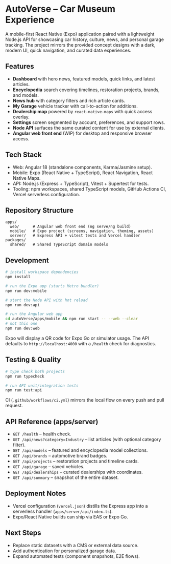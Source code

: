 # AutoVerse – Car Museum Experience

A mobile-first React Native (Expo) application paired with a lightweight Node.js API for showcasing car history, culture, news, and personal garage tracking. The project mirrors the provided concept designs with a dark, modern UI, quick navigation, and curated data experiences.

## Features
- **Dashboard** with hero news, featured models, quick links, and latest articles.
- **Encyclopedia** search covering timelines, restoration projects, brands, and models.
- **News hub** with category filters and rich article cards.
- **My Garage** vehicle tracker with call-to-action for additions.
- **Dealership map** powered by `react-native-maps` with quick access overlay.
- **Settings** screen segmented by account, preferences, and support rows.
- **Node API** surfaces the same curated content for use by external clients.
- **Angular web front end** (WIP) for desktop and responsive browser access.

## Tech Stack
- Web: Angular 18 (standalone components, Karma/Jasmine setup).
- Mobile: Expo (React Native + TypeScript), React Navigation, React Native Maps.
- API: Node.js (Express + TypeScript), Vitest + Supertest for tests.
- Tooling: npm workspaces, shared TypeScript models, GitHub Actions CI, Vercel serverless configuration.

## Repository Structure
```
apps/
  web/      # Angular web front end (ng serve/ng build)
  mobile/   # Expo project (screens, navigation, theming, assets)
  server/   # Express API + vitest tests and Vercel handler
packages/
  shared/   # Shared TypeScript domain models
```

## Development
```bash
# install workspace dependencies
npm install

# run the Expo app (starts Metro bundler)
npm run dev:mobile

# start the Node API with hot reload
npm run dev:api

# run the Angular web app
cd autoVerse/apps/mobile && npm run start -- --web --clear
# not this one
npm run dev:web
```

Expo will display a QR code for Expo Go or simulator usage. The API defaults to `http://localhost:4000` with a `/health` check for diagnostics.

## Testing & Quality
```bash
# type check both projects
npm run typecheck

# run API unit/integration tests
npm run test:api
```

CI (`.github/workflows/ci.yml`) mirrors the local flow on every push and pull request.

## API Reference (apps/server)
- `GET /health` – health check.
- `GET /api/news?category=Industry` – list articles (with optional category filter).
- `GET /api/models` – featured and encyclopedia model collections.
- `GET /api/brands` – automotive brand badges.
- `GET /api/projects` – restoration projects and timeline cards.
- `GET /api/garage` – saved vehicles.
- `GET /api/dealerships` – curated dealerships with coordinates.
- `GET /api/summary` – snapshot of the entire dataset.

## Deployment Notes
- Vercel configuration (`vercel.json`) distills the Express app into a serverless handler (`apps/server/api/index.ts`).
- Expo/React Native builds can ship via EAS or Expo Go.

## Next Steps
- Replace static datasets with a CMS or external data source.
- Add authentication for personalized garage data.
- Expand automated tests (component snapshots, E2E flows).
